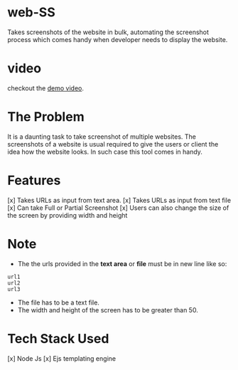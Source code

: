 # web-SS

Takes screenshots of the website in bulk, automating the screenshot process which comes handy when developer needs to display the website.

# video

checkout the [demo video](https://www.youtube.com/watch?v=enYsmY6ApZg).

# The Problem

It is a daunting task to take screenshot of multiple websites. The screenshots of a website is usual required to give the users or client the idea how the website looks. In such case this tool comes in handy.

# Features

[x] Takes URLs as input from text area.
[x] Takes URLs as input from text file
[x] Can take Full or Partial Screenshot
[x] Users can also change the size of the screen by providing width and height

# Note

- The the urls provided in the **text area** or **file** must be in new line like so:
```
url1
url2
url3
```
- The file has to be a text file.
- The width and height of the screen has to be greater than 50.

# Tech Stack Used

[x] Node Js
[x] Ejs templating engine

